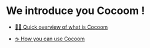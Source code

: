 # We introduce you Cocoom !

- [✌🏽 Quick overview of what is Cocoom](./presentation.md)

- [☕️ How you can use Cocoom](./access.md)